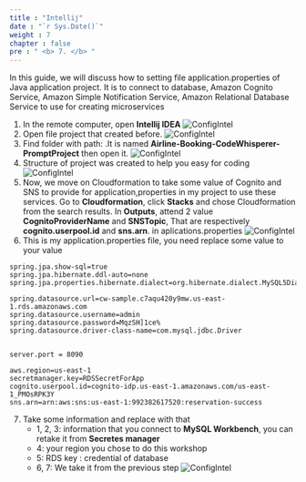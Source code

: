 ```yaml
---
title : "Intellij"
date : "`r Sys.Date()`"
weight : 7
chapter : false
pre : " <b> 7. </b> "
---
```


In this guide, we will discuss how to setting file application.properties of Java application project. It is to connect to database, Amazon Cognito Service, Amazon Simple Notification Service, Amazon Relational Database Service to use for creating microservices

1. In the remote computer, open **Intellij IDEA** 
![ConfigIntel](/images/6ConfigIntel/6.png)
2. Open file project that created before. 
![ConfigIntel](/images/6ConfigIntel/2.png)
3. Find folder with path: .It is named **Airline-Booking-CodeWhisperer-PromptProject** then open it.
![ConfigIntel](/images/6ConfigIntel/3.png)
4. Structure of project was created to help you easy for coding
![ConfigIntel](/images/6ConfigIntel/4.png)
5. Now, we move on Cloudformation to take some value of Cognito and SNS to provide for application,properties in my project to use these services. Go to **Cloudformation**, click **Stacks** and chose Cloudformation from the search results. In **Outputs**, attend 2 value **CognitoProviderName** and **SNSTopic**, That are respectively **cognito.userpool.id** and **sns.arn**. in aplications.properties
![ConfigIntel](/images/6ConfigIntel/5.png)
6. This is my application.properties file, you need replace some value to your value
 ```
spring.jpa.show-sql=true
spring.jpa.hibernate.ddl-auto=none
spring.jpa.properties.hibernate.dialect=org.hibernate.dialect.MySQL5Dialect

spring.datasource.url=cw-sample.c7aqu420y9mw.us-east-1.rds.amazonaws.com
spring.datasource.username=admin
spring.datasource.password=MqzSH]1ce%
spring.datasource.driver-class-name=com.mysql.jdbc.Driver


server.port = 8090

aws.region=us-east-1
secretmanager.key=RDSSecretForApp
cognito.userpool.id=cognito-idp.us-east-1.amazonaws.com/us-east-1_PMOsRPK3Y
sns.arn=arn:aws:sns:us-east-1:992382617520:reservation-success
 ```
7. Take some information and replace with that
   - 1, 2, 3: information that you connect to **MySQL Workbench**, you can retake it from **Secretes manager**
   - 4: your region you chose to do this workshop
   - 5: RDS key : credential of database
   - 6, 7: We take it from the previous step
![ConfigIntel](/images/6ConfigIntel/7.png)

